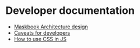 # Developer documentation

- [Maskbook Architecture design](ARCHITECTURE.md)
- [Caveats for developers](caveats.md)
- [How to use CSS in JS](css-in-js.md)
